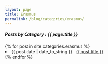 ```yaml
---
layout: page
title: Erasmus
permalink: /blog/categories/erasmus/
---
```


<h5> Posts by Category : {{ page.title }} </h5>

<div class="card">
{% for post in site.categories.erasmus %}
 <li class="category-posts"><span>{{ post.date | date_to_string }}</span> &nbsp; <a href="{{ post.url }}">{{ post.title }}</a></li>
{% endfor %}
</div>
